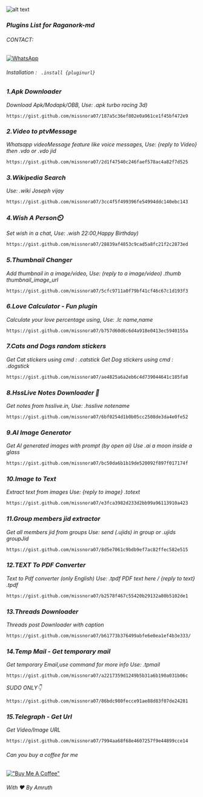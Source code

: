 ![alt text](https://encrypted-tbn0.gstatic.com/images?q=tbn:ANd9GcQ3YUxlP0tXVD4Ljz9zgnje-PJ9NzI4o40O7A&usqp=CAU)
### _Plugins List for Raganork-md_
###### _CONTACT:_

[![WhatsApp](https://img.shields.io/badge/-WhatsApp-4CA143?style=flat&logo=APIs&logoColor=white)](https://wa.me/17732956880?text=*_From+Github🌿_*)

###### _Installation : ``` .install {pluginurl}```_

<!-- PLUGIN LIST-->
### _1.Apk Downloader_
_Download Apk/Modapk/OBB, 
Use: .apk turbo racing 3d)_
```
https://gist.github.com/missnora07/187a5c36ef802e0a961ce1f45bf472e9
```
### _2.Video to ptvMessage_
_Whatsapp videoMessage feature like voice messages, 
Use: {reply to Video} then .vdo or .vdo jid_
```sh
https://gist.github.com/missnora07/2d1f47540c246faef578ac4a82f7d525
```
### _3.Wikipedia Search_
_Use: .wiki Joseph vijay_
```sh
https://gist.github.com/missnora07/3cc4f5f499396fe54994ddc140ebc143
```
### _4.Wish A Person⏲️_
_Set wish in a chat, 
Use: .wish 22:00,Happy Birthday)_
```sh
https://gist.github.com/missnora07/28839af4853c9cad5a8fc21f2c2873ed
```
### _5.Thumbnail Changer_
_Add thumbnail in a image/video, 
Use: (reply to a image/video) .thumb thumbnail_image_url_
```sh
https://gist.github.com/missnora07/5cfc9711a0f79bf41cf46c67c1d193f3
```
### _6.Love Calculator - Fun plugin_
_Calculate your love percentage using, 
Use: .lc name,name_
```sh
https://gist.github.com/missnora07/b757d60d6c6d4a918e0413ec5940155a
```
### _7.Cats and Dogs random stickers_
_Get Cat stickers using cmd : .catstick
Get Dog stickers using  cmd : .dogstick_
```sh
https://gist.github.com/missnora07/ae4825a6a2eb6c4d739044641c185fa8
```
### _8.HssLive Notes Downloader 📓_
_Get notes from hsslive.in, 
Use: .hsslive notename_
```sh
https://gist.github.com/missnora07/6bf0254d1b0b05cc2508de3da4e0fe52
```
### _9.AI Image Generator_
_Get AI generated images with prompt
(by open ai)
Use .ai a moon inside a glass_
```sh
https://gist.github.com/missnora07/bc50da6b1b19de520092f897f017174f
```
### _10.Image to Text_
_Extract text from images
Use: {reply to image} .totext_
```sh
https://gist.github.com/missnora07/e3fca3982d233d2bb99a96113910a423
```
### _11.Group members jid extractor_

_Get all members jid from groups
Use: send (.ujids) in group or .ujids groupJid_
```sh
https://gist.github.com/missnora07/8d5e7061c9bdb9ef7ac82ffec582e515
```
### _12.TEXT To PDF Converter_
_Text to Pdf converter (only English) 
Use: .tpdf PDF text here / {reply to text} .tpdf_
```sh
https://gist.github.com/missnora07/b2578f467c55420b29132a80b5102de1
```
### _13.Threads Downloader_
_Threads post Downloader with caption_
```sh
https://gist.github.com/missnora07/b61773b376499abfe6e0ea1ef4b3e333/
```
### _14.Temp Mail - Get temporary mail_
_Get temporary Email,use command for more info_
_Use: .tpmail_
```sh
https://gist.github.com/missnora07/a2217359d1249b5b31a6b190a031b06c
```
_SUDO ONLY👇_
```sh
https://gist.github.com/missnora07/86bdc980fecce91ae88d83f07de24281
```
### _15.Telegraph - Get Url_
_Get Video/Image URL_
```sh
https://gist.github.com/missnora07/7994aa68f68e4607257f9e44899cce14
```


###### _Can you buy a coffee for me_
[!["Buy Me A Coffee"](https://www.buymeacoffee.com/assets/img/custom_images/orange_img.png)](https://www.buymeacoffee.com/am1uth)

###### With ❤️ By Amruth
